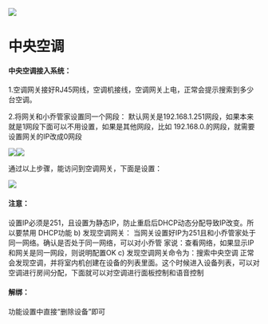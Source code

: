 ![](http://www.cspugoing.com/img/shiwu/VRV.png)

# 中央空调

#### 中央空调接入系统：

1.空调网关接好RJ45网线，空调机接线，空调网关上电，正常会提示搜索到多少台空调。

2.将网关和小乔管家设置同一个网段： 默认网关是192.168.1.251网段，如果本来就是1网段下面可以不用设置，如果是其他网段，比如 192.168.0.的网段，就需要设置网关的IP改成0网段

![](http://open.cspugoing.com/img/help/central1.png)![](http://open.cspugoing.com/img/help/central2.png)

通过以上步骤，能访问到空调网关，下面是设置：

![](http://open.cspugoing.com/img/help/central3.png)



#### 注意：

设置IP必须是251，且设置为静态IP，防止重启后DHCP动态分配导致IP改变。所以要禁用 DHCP功能 b) 发现空调网关： 当网关设置好IP为251且和小乔管家处于同一网络。确认是否处于同一网络，可以对小乔管 家说：查看网络，如果显示IP和网关是同一网段，则说明配置OK c) 发现空调网关命令为：搜索中央空调 正常会发现空调，并将室内机创建在设备的列表里面。这个时候进入设备列表，可以对空调进行房间分配，下面就可以对空调进行面板控制和语音控制



#### 解绑：

功能设置中直接“删除设备”即可